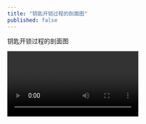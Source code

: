 ```yaml
---
title: "钥匙开锁过程的剖面图"
published: false
---
```

钥匙开锁过程的剖面图



<video controls="" autoplay="" name="media"><source src="{{ "/assets/images/2017/05/2017-05-29-yao-shi-k/1.mp4" | relative_url }}" type="video/mp4"></video>

